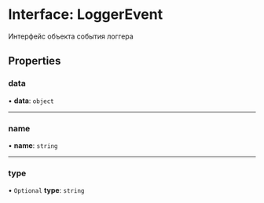 # Interface: LoggerEvent

Интерфейс объекта события логгера

## Properties

### data

• **data**: `object`

___

### name

• **name**: `string`

___

### type

• `Optional` **type**: `string`

